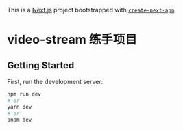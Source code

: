 This is a [Next.js](https://nextjs.org/) project bootstrapped with [`create-next-app`](https://github.com/vercel/next.js/tree/canary/packages/create-next-app).

# video-stream 练手项目

## Getting Started

First, run the development server:

```bash
npm run dev
# or
yarn dev
# or
pnpm dev
```
